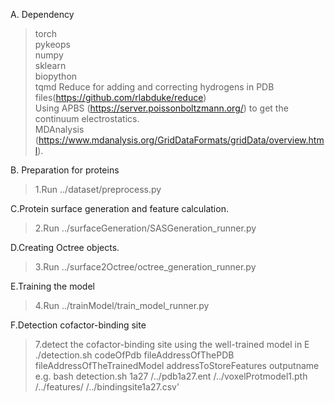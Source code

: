A. Dependency
>torch<br>
>pykeops<br>
>numpy<br>
>sklearn<br>
>biopython<br>
>tqmd
>Reduce for adding and correcting hydrogens in PDB files(https://github.com/rlabduke/reduce)<br>
>Using APBS (https://server.poissonboltzmann.org/) to get the continuum electrostatics.<br>
>MDAnalysis (https://www.mdanalysis.org/GridDataFormats/gridData/overview.html).<br>

B. Preparation for proteins
>1.Run ../dataset/preprocess.py<br>


C.Protein surface generation and feature calculation.
>2.Run ../surfaceGeneration/SASGeneration_runner.py<br>

D.Creating Octree objects.
>3.Run ../surface2Octree/octree_generation_runner.py<br>


E.Training the model
>4.Run ../trainModel/train_model_runner.py<br>


F.Detection cofactor-binding site
>7.detect the cofactor-binding site using the well-trained model in E<br>
./detection.sh codeOfPdb fileAddressOfThePDB fileAddressOfTheTrainedModel addressToStoreFeatures outputname<br>
e.g. bash detection.sh 1a27 /../pdb1a27.ent /../voxelProtmodel1.pth /../features/ /../bindingsite1a27.csv'<br>
